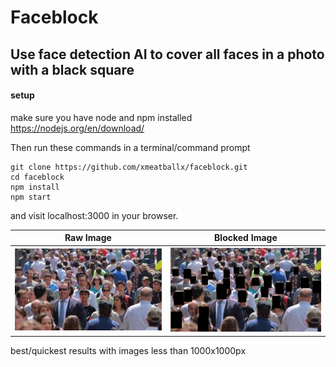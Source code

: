 # Faceblock
## Use face detection AI to cover all faces in a photo with a black square

#### setup
make sure you have node and npm installed
https://nodejs.org/en/download/

Then run these commands in a terminal/command prompt
```
git clone https://github.com/xmeatballx/faceblock.git
cd faceblock
npm install
npm start
```
and visit localhost:3000 in your browser.


Raw Image | Blocked Image
--------- | -------------
![image raw](https://github.com/xmeatballx/faceblock/blob/master/images/imageraw.png) | ![image blocked](https://github.com/xmeatballx/faceblock/blob/master/images/imageblocked.png)

best/quickest results with images less than 1000x1000px
